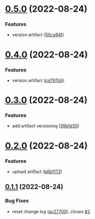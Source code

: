 # [0.5.0](https://github.com/gwstudent/greetings-ci/compare/v0.4.0...v0.5.0) (2022-08-24)


### Features

* version artifact ([50ca94f](https://github.com/gwstudent/greetings-ci/commit/50ca94f8f0a79aef82bec10607d3f2ea67f0d4a2))



# [0.4.0](https://github.com/gwstudent/greetings-ci/compare/v0.3.0...v0.4.0) (2022-08-24)


### Features

* version artifact ([cd797b5](https://github.com/gwstudent/greetings-ci/commit/cd797b58d70d5ac1ed278108ca16a4105d313853))



# [0.3.0](https://github.com/gwstudent/greetings-ci/compare/v0.2.0...v0.3.0) (2022-08-24)


### Features

* add artifact versioning ([39b1d30](https://github.com/gwstudent/greetings-ci/commit/39b1d30eb769d218319f5258a04fc019d455e73f))



# [0.2.0](https://github.com/gwstudent/greetings-ci/compare/v0.1.1...v0.2.0) (2022-08-24)


### Features

* upload artifact ([b6b1172](https://github.com/gwstudent/greetings-ci/commit/b6b1172c1f9ecee0d7341f42b2b3398c5edf8024))



## [0.1.1](https://github.com/gwstudent/greetings-ci/compare/v0.1.0...v0.1.1) (2022-08-24)


### Bug Fixes

* reset change log ([ac27700](https://github.com/gwstudent/greetings-ci/commit/ac27700ee2a1f682216e5b7580f00b25695eae63)), closes [#2](https://github.com/gwstudent/greetings-ci/issues/2)



